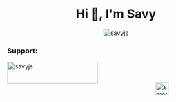 <h1 align="center">Hi 👋, I'm Savy </h1>

<p align="center">
<img align="center" src="https://github-readme-stats.vercel.app/api?username=savyjs&show_icons=true" alt="savyjs" /> </p><!--<p align="center">&nbsp;<img align="center" src="https://github-readme-stats.vercel.app/api/top-langs/?username=anuraghazra&layout=compact" alt="savyjs" />--> </p>

<h3 align="left">Support:</h3>
<p><a href="https://www.buymeacoffee.com/savyjs"> <img align="left" src="https://cdn.buymeacoffee.com/buttons/v2/default-yellow.png" height="50" width="210" alt="savyjs" /></a></p><br><br>


<p align="center">  
<a href="https://www.linkedin.com/in/ehsan-afshari-1192b6128" target="blank"><img align="center" src="https://cdn.jsdelivr.net/npm/simple-icons@3.0.1/icons/linkedin.svg" alt="savyjs" height="30" width="30" /></a>
</p>

